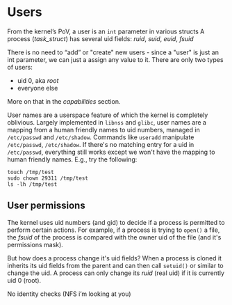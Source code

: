 # Users

From the kernel’s PoV, a user is an `int` parameter in various structs
A process (*task_struct*) has several uid fields: *ruid*, *suid*, *euid*, *fsuid*

There is no need to “add” or "create" new users - since a "user" is just an int parameter, we can just a assign any value to it. There are only two types of users:
- uid 0, aka _root_
- everyone else

More on that in the _capabilities_ section.

User names are a userspace feature of which the kernel is completely oblivious. Largely implemented in `libnss` and `glibc`, user names are a mapping from a human friendly names to uid numbers, managed in `/etc/passwd` and `/etc/shadow`.
Commands like `useradd` manipulate `/etc/passwd`, `/etc/shadow`.
If there's no matching entry for a uid in `/etc/passwd`, everything still works except we won't have the mapping to human friendly names. E.g., try the following:

```
touch /tmp/test
sudo chown 29311 /tmp/test
ls -lh /tmp/test
```

## User permissions
The kernel uses uid numbers (and gid) to decide if a process is permitted to perform certain actions. For example, if a process is trying to `open()` a file, the *fsuid* of the process is compared with the owner uid of the file (and it's permissions mask).

But how does a process change it's uid fields? When a process is cloned it inherits its uid fields from the parent and can then call `setuid()` or similar to change the uid. A process can only change its *ruid* (real uid) if it is currently uid 0 (root).

No identity checks (NFS i’m looking at you)
